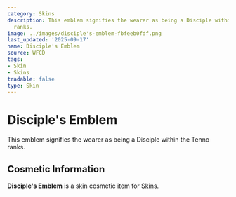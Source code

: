 ```yaml
---
category: Skins
description: This emblem signifies the wearer as being a Disciple within the Tenno
  ranks.
image: ../images/disciple's-emblem-fbfeeb0fdf.png
last_updated: '2025-09-17'
name: Disciple's Emblem
source: WFCD
tags:
- Skin
- Skins
tradable: false
type: Skin
---
```


# Disciple's Emblem

This emblem signifies the wearer as being a Disciple within the Tenno ranks.

## Cosmetic Information

**Disciple's Emblem** is a skin cosmetic item for Skins.

